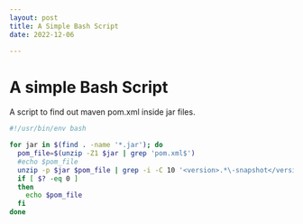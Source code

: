 ```yaml
---
layout: post
title: A Simple Bash Script
date: 2022-12-06

---
```


# A simple Bash Script

A script to find out maven pom.xml inside jar files.

```bash
#!/usr/bin/env bash

for jar in $(find . -name '*.jar'); do
  pom_file=$(unzip -Z1 $jar | grep 'pom.xml$')
  #echo $pom_file
  unzip -p $jar $pom_file | grep -i -C 10 '<version>.*\-snapshot</version>'
  if [ $? -eq 0 ]
  then
    echo $pom_file
  fi
done
```
